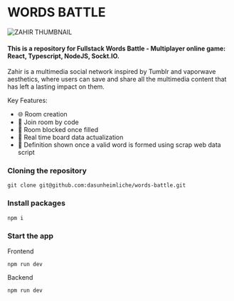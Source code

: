 # WORDS BATTLE

![ZAHIR THUMBNAIL](https://claussimar-dev.vercel.app/_next/static/media/words_battle_desktop.aa4f1304.jpg)

#### This is a repository for Fullstack Words Battle - Multiplayer online game: React, Typescript, NodeJS, Sockt.IO.

Zahir is a multimedia social network inspired by Tumblr and vaporwave aesthetics, where users can save and share all the multimedia content that has left a lasting impact on them.

Key Features:

- 🌐 Room creation
- 👤 Join room by code
- 🚧 Room blocked once filled
- 🚀 Real time board data actualization
- 📝 Definition shown once a valid word is formed using scrap web data script

### Cloning the repository

```shell
git clone git@github.com:dasunheimliche/words-battle.git
```

### Install packages

```shell
npm i
```

### Start the app

Frontend

```shell
npm run dev
```

Backend

```shell
npm run dev
```
